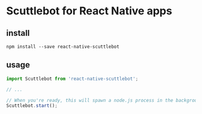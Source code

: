 # Scuttlebot for React Native apps

## install

`npm install --save react-native-scuttlebot`

## usage

```js
import Scuttlebot from 'react-native-scuttlebot';

// ...

// When you're ready, this will spawn a node.js process in the background:
Scuttlebot.start();
```
